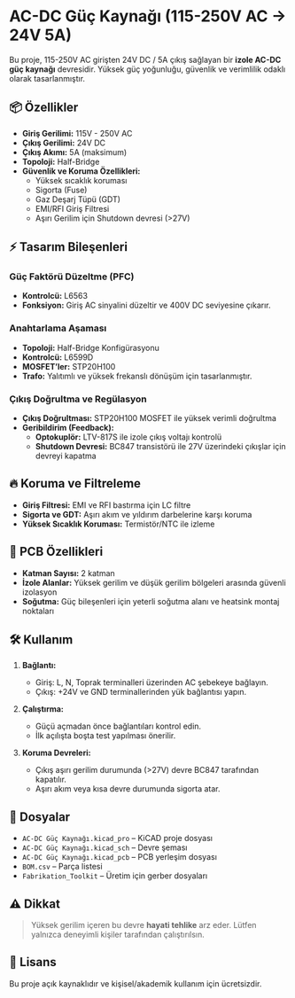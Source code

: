 # AC-DC Güç Kaynağı (115-250V AC -> 24V 5A)

Bu proje, 115-250V AC girişten 24V DC / 5A çıkış sağlayan bir **izole AC-DC güç kaynağı** devresidir. Yüksek güç yoğunluğu, güvenlik ve verimlilik odaklı olarak tasarlanmıştır.

## 📦 Özellikler

- **Giriş Gerilimi:** 115V - 250V AC
- **Çıkış Gerilimi:** 24V DC
- **Çıkış Akımı:** 5A (maksimum)
- **Topoloji:** Half-Bridge
- **Güvenlik ve Koruma Özellikleri:**
  - Yüksek sıcaklık koruması
  - Sigorta (Fuse)
  - Gaz Deşarj Tüpü (GDT)
  - EMI/RFI Giriş Filtresi
  - Aşırı Gerilim için Shutdown devresi (>27V)

## ⚡ Tasarım Bileşenleri

### Güç Faktörü Düzeltme (PFC)
- **Kontrolcü:** L6563
- **Fonksiyon:** Giriş AC sinyalini düzeltir ve 400V DC seviyesine çıkarır.

### Anahtarlama Aşaması
- **Topoloji:** Half-Bridge Konfigürasyonu
- **Kontrolcü:** L6599D
- **MOSFET’ler:** STP20H100
- **Trafo:** Yalıtımlı ve yüksek frekanslı dönüşüm için tasarlanmıştır.

### Çıkış Doğrultma ve Regülasyon
- **Çıkış Doğrultması:** STP20H100 MOSFET ile yüksek verimli doğrultma
- **Geribildirim (Feedback):**
  - **Optokuplör:** LTV-817S ile izole çıkış voltajı kontrolü
  - **Shutdown Devresi:** BC847 transistörü ile 27V üzerindeki çıkışlar için devreyi kapatma

## 🔥 Koruma ve Filtreleme

- **Giriş Filtresi:** EMI ve RFI bastırma için LC filtre
- **Sigorta ve GDT:** Aşırı akım ve yıldırım darbelerine karşı koruma
- **Yüksek Sıcaklık Koruması:** Termistör/NTC ile izleme

## 📐 PCB Özellikleri

- **Katman Sayısı:** 2 katman
- **İzole Alanlar:** Yüksek gerilim ve düşük gerilim bölgeleri arasında güvenli izolasyon
- **Soğutma:** Güç bileşenleri için yeterli soğutma alanı ve heatsink montaj noktaları

## 🛠 Kullanım

1. **Bağlantı:**
   - Giriş: L, N, Toprak terminalleri üzerinden AC şebekeye bağlayın.
   - Çıkış: +24V ve GND terminallerinden yük bağlantısı yapın.

2. **Çalıştırma:**
   - Güçü açmadan önce bağlantıları kontrol edin.
   - İlk açılışta boşta test yapılması önerilir.

3. **Koruma Devreleri:**
   - Çıkış aşırı gerilim durumunda (>27V) devre BC847 tarafından kapatılır.
   - Aşırı akım veya kısa devre durumunda sigorta atar.

## 📁 Dosyalar

- `AC-DC Güç Kaynağı.kicad_pro` – KiCAD proje dosyası
- `AC-DC Güç Kaynağı.kicad_sch` – Devre şeması
- `AC-DC Güç Kaynağı.kicad_pcb` – PCB yerleşim dosyası
- `BOM.csv` – Parça listesi
- `Fabrikation_Toolkit` – Üretim için gerber dosyaları

## ⚠️ Dikkat

> Yüksek gerilim içeren bu devre **hayati tehlike** arz eder. Lütfen yalnızca deneyimli kişiler tarafından çalıştırılsın.

## 📜 Lisans

Bu proje açık kaynaklıdır ve kişisel/akademik kullanım için ücretsizdir.
